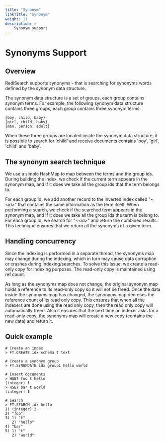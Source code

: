 ```yaml
---
title: "Synonym"
linkTitle: "Synonym"
weight: 11
description: >
    Synonym support
---
```


# Synonyms Support

## Overview

RediSearch supports synonyms - that is searching for synonyms words defined by the synonym data structure.

The synonym data structure is a set of groups, each group contains synonym terms. For example, the following synonym data structure contains three groups, each group contains three synonym terms:

```
{boy, child, baby}
{girl, child, baby}
{man, person, adult}
```

When these three groups are located inside the synonym data structure, it is possible to search for 'child' and receive documents contains 'boy', 'girl', 'child' and 'baby'.

## The synonym search technique

We use a simple HashMap to map between the terms and the group ids. During building the index, we check if the current term appears in the synonym map, and if it does we take all the group ids that the term belongs to.

For each group id, we add another record to the inverted index called "\~\<id\>" that contains the same information as the term itself. When performing a search, we check if the searched term appears in the synonym map, and if it does we take all the group ids the term is belong to. For each group id, we search for "\~\<id\>" and return the combined results. This technique ensures that we return all the synonyms of a given term.

## Handling concurrency

Since the indexing is performed in a separate thread, the synonyms map may change during the indexing, which in turn may cause data corruption or crashes during indexing/searches. To solve this issue, we create a read-only copy for indexing purposes. The read-only copy is maintained using ref count.

As long as the synonyms map does not change, the original synonym map holds a reference to its read-only copy so it will not be freed. Once the data inside the synonyms map has changed, the synonyms map decreses the reference count of its read only copy. This ensures that when all the indexers are done using the read only copy, then the read only copy will automatically freed. Also it ensures that the next time an indexer asks for a read-only copy, the synonyms map will create a new copy (contains the new data) and return it.

## Quick example

```
# Create an index
> FT.CREATE idx schema t text

# Create a synonym group 
> FT.SYNUPDATE idx group1 hello world

# Insert documents
> HSET foo t hello
(integer) 1
> HSET bar t world
(integer) 1

# Search
> FT.SEARCH idx hello
1) (integer) 2
2) "foo"
3) 1) "t"
   2) "hello"
4) "bar"
5) 1) "t"
   2) "world"
```
